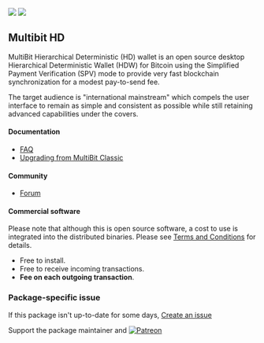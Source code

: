 [![](https://img.shields.io/chocolatey/v/multibit-hd?color=green&label=multibit-hd)](https://chocolatey.org/packages/multibit-hd) [![](https://img.shields.io/chocolatey/dt/multibit-hd)](https://chocolatey.org/packages/multibit-hd)

## Multibit HD
MultiBit Hierarchical Deterministic (HD) wallet is an open source desktop Hierarchical Deterministic Wallet (HDW) for Bitcoin using the Simplified Payment Verification (SPV) mode to provide very fast blockchain synchronization for a modest pay-to-send fee.

The target audience is "international mainstream" which compels the user interface to remain as simple and consistent as possible while still retaining advanced capabilities under the covers.

#### Documentation
* [FAQ](https://multibit.org/faq.html)
* [Upgrading from MultiBit Classic](https://multibit.org/en/help/hd0.1/how-to-upgrade-from-classic.html)

#### Community
* [Forum](https://bitcointalk.org/index.php?board=99.0)

#### Commercial software
Please note that although this is open source software, a cost to use is integrated into the distributed binaries. Please see [Terms and Conditions](https://multibit.org/legal/terms-and-conditions.html) for details.

* Free to install.
* Free to receive incoming transactions.
* __Fee on each outgoing transaction__.

### Package-specific issue
If this package isn't up-to-date for some days, [Create an issue](https://github.com/tunisiano187/Chocolatey-packages/issues/new/choose)

Support the package maintainer and [![Patreon](https://cdn.jsdelivr.net/gh/tunisiano187/Chocolatey-packages@d15c4e19c709e7148588d4523ffc6dd3cd3c7e5e/icons/patreon.png)](https://www.patreon.com/bePatron?u=39585820)
